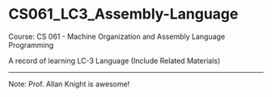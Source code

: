 # CS061_LC3_Assembly-Language

Course: CS 061 - Machine Organization and Assembly Language Programming

A record of learning LC-3 Language (Include Related Materials)

----------------------------------------------------------------------------



Note: Prof. Allan Knight is awesome! 
